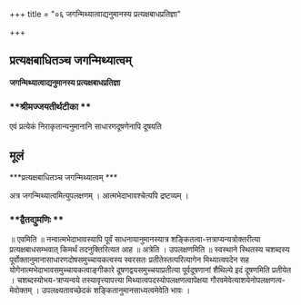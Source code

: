 +++
title = "०६ जगन्मिथ्यात्वाद्यनुमानस्य प्रत्यक्षबाधप्रतिज्ञा"

+++


## प्रत्यक्षबाधितञ्च जगन्मिथ्यात्वम्

**जगन्मिथ्यात्वाद्यनुमानस्य प्रत्यक्षबाधप्रतिज्ञा**

### **श्रीमज्जयतीर्थटीका **

एवं प्रत्येकं निराकृतान्यनुमानानि साधारणदूषणेनापि दूषयति

## **मूलं**

***प्रत्यक्षबाधितञ्च जगन्मिथ्यात्वम् ***

अत्र जगन्मिथ्यात्वमित्युपलक्षणम् । आत्मभेदाभावश्चेत्यपि द्रष्टव्यम् ।

### **द्वैतद्युमणिः **

॥ एवमिति ॥ नन्वात्मभेदाभावस्यापि पूर्वं साधनायानुमानस्यात्र शङ्कितत्वा-त्तत्राप्यन्यत्रोक्तरीत्या प्रत्यक्षबाधसम्भवात् किमर्थं तदनुक्तिरित्यत आह ॥ अत्रेति । उपलक्षणमिति ॥ स्वस्थाने स्थितस्य चशब्दस्य पूर्वोक्तानुमानासाधारणदोषसमुच्चायकत्वस्य स्वरसतः प्रतीतेस्तत्परित्यागेन मिथ्यात्वपदेन सह योगेनात्मभेदाभावसमुच्चायकत्वाङ्गीकारे दूषणद्वयसमुच्चयाप्रतीत्या पूर्वदूषणानां शैथिल्ये इदं दूषणमिति प्रतीयेत । चशब्दस्योभय-त्राप्यन्वये तस्यावृत्त्यापत्त्या मिथ्यात्वपदस्योपलक्षणत्वापेक्षया गौरवमेवेत्याशयेनोपलक्षणत्व-मेवोक्तम् । उपलक्ष्यतावच्छेदकं शङ्कितानुमानसाध्यत्वमेवेति भावः ।

